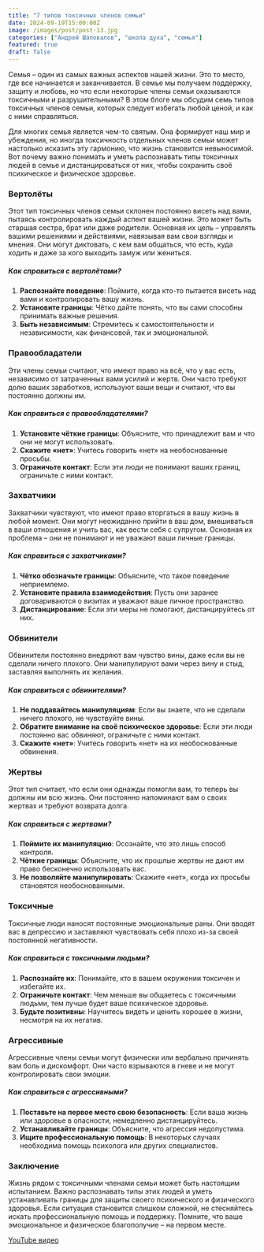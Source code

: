 ```yaml
---
title: "7 типов токсичных членов семьи"
date: 2024-09-19T15:00:00Z
image: /images/post/post-13.jpg
categories: ["Андрей Шаповалов", "школа духа", "семья"]
featured: true
draft: false
---
```


Семья – один из самых важных аспектов нашей жизни. Это то место, где все начинается и заканчивается. В семье мы получаем поддержку, защиту и любовь, но что если некоторые члены семьи оказываются токсичными и разрушительными? В этом блоге мы обсудим семь типов токсичных членов семьи, которых следует избегать любой ценой, и как с ними справляться.

Для многих семья является чем-то святым. Она формирует наш мир и убеждения, но иногда токсичность отдельных членов семьи может настолько исказить эту гармонию, что жизнь становится невыносимой. Вот почему важно понимать и уметь распознавать типы токсичных людей в семье и дистанцироваться от них, чтобы сохранить своё психическое и физическое здоровье.

### Вертолёты

Этот тип токсичных членов семьи склонен постоянно висеть над вами, пытаясь контролировать каждый аспект вашей жизни. Это может быть старшая сестра, брат или даже родители. Основная их цель – управлять вашими решениями и действиями, навязывая вам свои взгляды и мнения. Они могут диктовать, с кем вам общаться, что есть, куда ходить и даже за кого выходить замуж или жениться.

##### Как справиться с вертолётами?

1. **Распознайте поведение**: Поймите, когда кто-то пытается висеть над вами и контролировать вашу жизнь.
2. **Установите границы**: Чётко дайте понять, что вы сами способны принимать важные решения.
3. **Быть независимым**: Стремитесь к самостоятельности и независимости, как финансовой, так и эмоциональной.

### Правообладатели

Эти члены семьи считают, что имеют право на всё, что у вас есть, независимо от затраченных вами усилий и жертв. Они часто требуют долю ваших заработков, используют ваши вещи и считают, что вы постоянно должны им.

##### Как справиться с правообладателями?

1. **Установите чёткие границы**: Объясните, что принадлежит вам и что они не могут использовать.
2. **Скажите «нет»**: Учитесь говорить «нет» на необоснованные просьбы.
3. **Ограничьте контакт**: Если эти люди не понимают ваших границ, ограничьте с ними контакт.

### Захватчики

Захватчики чувствуют, что имеют право вторгаться в вашу жизнь в любой момент. Они могут неожиданно прийти в ваш дом, вмешиваться в ваши отношения и учить вас, как вести себя с супругом. Основная их проблема – они не понимают и не уважают ваши личные границы.

##### Как справиться с захватчиками?

1. **Чётко обозначьте границы**: Объясните, что такое поведение неприемлемо.
2. **Установите правила взаимодействия**: Пусть они заранее договариваются о визитах и уважают ваше личное пространство.
3. **Дистанцирование**: Если эти меры не помогают, дистанцируйтесь от них.

### Обвинители

Обвинители постоянно внедряют вам чувство вины, даже если вы не сделали ничего плохого. Они манипулируют вами через вину и стыд, заставляя выполнять их желания.

##### Как справиться с обвинителями?

1. **Не поддавайтесь манипуляциям**: Если вы знаете, что не сделали ничего плохого, не чувствуйте вины.
2. **Обратите внимание на своё психическое здоровье**: Если эти люди постоянно вас обвиняют, ограничьте с ними контакт.
3. **Скажите «нет»**: Учитесь говорить «нет» на их необоснованные обвинения.

### Жертвы

Этот тип считает, что если они однажды помогли вам, то теперь вы должны им всю жизнь. Они постоянно напоминают вам о своих жертвах и требуют возврата долга.

##### Как справиться с жертвами?

1. **Поймите их манипуляцию**: Осознайте, что это лишь способ контроля.
2. **Чёткие границы**: Объясните, что их прошлые жертвы не дают им право бесконечно использовать вас.
3. **Не позволяйте манипулировать**: Скажите «нет», когда их просьбы становятся необоснованными.

### Токсичные

Токсичные люди наносят постоянные эмоциональные раны. Они вводят вас в депрессию и заставляют чувствовать себя плохо из-за своей постоянной негативности.

##### Как справиться с токсичными людьми?

1. **Распознайте их**: Понимайте, кто в вашем окружении токсичен и избегайте их.
2. **Ограничьте контакт**: Чем меньше вы общаетесь с токсичными людьми, тем лучше будет ваше психическое здоровье.
3. **Будьте позитивны**: Научитесь видеть и ценить хорошее в жизни, несмотря на их негатив.

### Агрессивные

Агрессивные члены семьи могут физически или вербально причинять вам боль и дискомфорт. Они часто взрываются в гневе и не могут контролировать свои эмоции.

##### Как справиться с агрессивными?

1. **Поставьте на первое место свою безопасность**: Если ваша жизнь или здоровье в опасности, немедленно дистанцируйтесь.
2. **Устанавливайте границы**: Объясните, что агрессия недопустима.
3. **Ищите профессиональную помощь**: В некоторых случаях необходима помощь психолога или других специалистов.

### Заключение

Жизнь рядом с токсичными членами семьи может быть настоящим испытанием. Важно распознавать типы этих людей и уметь устанавливать границы для защиты своего психического и физического здоровья. Если ситуация становится слишком сложной, не стесняйтесь искать профессиональную помощь и поддержку. Помните, что ваше эмоциональное и физическое благополучие – на первом месте.

[YouTube видео](https://youtu.be/fsSTe8umREo?si=vaGOMqWFJ8r6VjLg)
